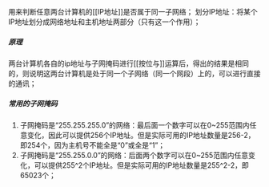 用来判断任意两台计算机的[[IP地址]]是否属于同一子网络；
划分IP地址：将某个IP地址划分成网络地址和主机地址两部分（只有这一个作用）；
##### 原理
两台计算机各自的ip地址与子网掩码进行[[按位与]]运算后，得出的结果是相同的，则说明这两台计算机是处于同一个子网络（同一个网段）上的，可以进行直接的通讯；
##### 常用的子网掩码
1. 子网掩码是“255.255.255.0”的网络：最后面一个数字可以在0~255范围内任意变化，因此可以提供256个IP地址。但是实际可用的IP地址数量是256-2，即254个，因为主机号不能全是“0”或全是“1”；
2. 子网掩码是“255.255.0.0”的网络：后面两个数字可以在0~255范围内任意变化，可以提供255^2个IP地址。但是实际可用的IP地址数量是255^2-2，即65023个；
